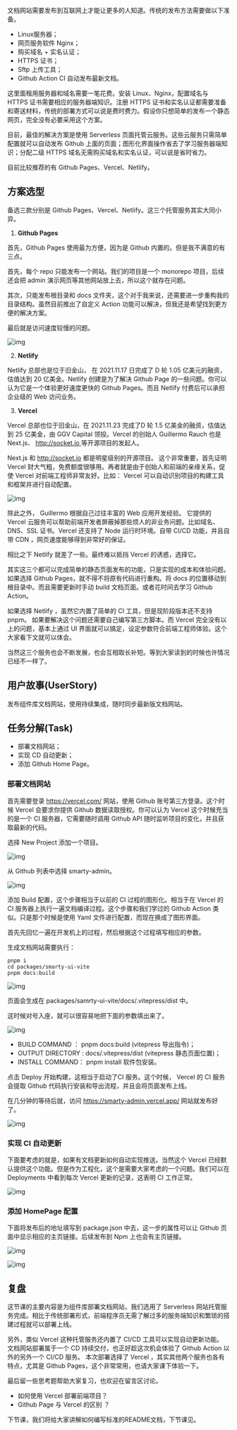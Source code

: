 文档网站需要发布到互联网上才能让更多的人知道。传统的发布方法需要做以下准备。

-   Linux服务器；
-   网页服务软件 Nginx；
-   购买域名 + 实名认证；
-   HTTPS 证书；
-   Sftp 上传工具；
-   Github Action CI 自动发布最新文档。

这里面租用服务器和域名需要一笔花费。安装 Linux、Nginx，配置域名与 HTTPS 证书需要相应的服务器端知识。注册 HTTPS 证书和实名认证都需要准备和寄送材料，传统的部署方式可以说是费时费力。假设你只想简单的发布一个静态网页，完全没有必要采用这个方案。

目前，最佳的解决方案是使用 Serverless 页面托管云服务。这些云服务只需简单配置就可以自动发布 Github 上面的页面；图形化界面操作省去了学习服务器端知识；分配二级 HTTPS 域名无需购买域名和实名认证，可以说是省时省力。

目前比较推荐的有 Github Pages、Vercel、Netlify。

## 方案选型

备选三款分别是 Github Pages、Vercel、Netlify。这三个托管服务其实大同小异。

1. **Github Pages**

首先，Github Pages 使用最为方便，因为是 Github 内置的。但是我不满意的有三点。

首先，每个 repo 只能发布一个网站。我们的项目是一个 monorepo 项目，后续还会把 admin 演示网页等其他网站放上去，所以这个就存在问题。

其次，只能发布根目录和 docs 文件夹，这个对于我来说，还需要进一步重构我的目录结构。虽然目前推出了自定义 Action 功能可以解决，但我还是希望找到更方便的解决方案。

最后就是访问速度较慢的问题。

![img](./assets/aff453097c814e93949b4a4faccb2fc7~tplv-k3u1fbpfcp-zoom-1.png)

2. **Netlify**

Netlify 总部也是位于旧金山， 在 2021.11.17 日完成了 D 轮 1.05 亿美元的融资，估值达到 20 亿美金。Netlify 创建是为了解决 Github Page 的一些问题。你可以认为它是一个体验更好速度更快的 Github Pages。而且 Netlify 付费后可以承担企业级的 Web 访问业务。

3. **Vercel**

Vercel 总部也位于旧金山，在 2021.11.23 完成了D 轮 1.5 亿美金的融资，估值达到 25 亿美金，由 GGV Capital 领投。Vercel 的创始人 Guillermo Rauch 也是 Next.js、 [http://socket.io ](http://socket.io)等开源项目的发起人。

Next.js 和 <http://socket.io> 都是明星级别的开源项目。 这个非常重要，首先证明 Vercel 财大气粗，免费额度很够用。再者就是由于创始人和前端的亲缘关系，促使 Vercel 对前端工程师非常友好。比如： Vercel 可以自动识别项目的构建工具和框架并进行自动配置。

![img](./assets/3adf74c252594a4e85a92e69177e3206~tplv-k3u1fbpfcp-zoom-1.png)

除此之外， Guillermo 根据自己过往丰富的 Web 应用开发经验。 它提供的 Vercel 云服务可以帮助前端开发者屏蔽掉那些烦人的非业务问题。比如域名、DNS、SSL 证书。Vercel 还支持了 Node 运行时环境。自带 CI/CD 功能，并且自带 CDN ，网页速度能够得到非常好的保证。

相比之下 Netlify 就差了一些。最终难以抵挡 Vercel 的诱惑，选择它。

其实这三个都可以完成简单的静态页面发布的功能，只是实现的成本和体验问题。如果选择 Github Pages，就不得不将原有代码进行重构。将 docs 的位置移动到根目录中。而且需要更新时手动 build 文档页面。或者花时间去学习 Github Action。

如果选择 Netlify ，虽然它内置了简单的 CI 工具，但是现阶段版本还不支持 pnpm。 如果要解决这个问题还需要自己编写第三方脚本。而 Vercel 完全没有以上的问题，基本上通过 UI 界面就可以搞定，设定参数符合前端工程师体验。这个大家看下文就可以体会。

当然这三个服务也会不断发展，也会互相取长补短。等到大家读到的时候也许情况已经不一样了。

## 用户故事(UserStory)

发布组件库文档网站，使用持续集成，随时同步最新版文档网站。

## 任务分解(Task)

-   部署文档网站；
-   实现 CD 自动更新；
-   添加 Github Home Page。

### 部署文档网站

首先需要登录 <https://vercel.com/> 网站，使用 Github 账号第三方登录。这个时候 Vercel 会要求你提供 Github 数据读取授权。你可以认为 Vercel 这个时候充当的是一个 CI 服务器，它需要随时调用 Github API 随时监听项目的变化，并且获取最新的代码。

选择 New Project 添加一个项目。

![img](./assets/0c4c0ff5f90749f9b06f519ad3954cc8~tplv-k3u1fbpfcp-zoom-1.png)

从 Github 列表中选择 smarty-admin。

![img](./assets/2389f33dc77244288477d78102a3cb2b~tplv-k3u1fbpfcp-zoom-1.png)

添加 Build 配置，这个步骤相当于以前的 CI 过程的图形化。相当于在 Vercel 的 CI 服务器上执行一遍文档编译过程。这个步骤和我们学过的 Github Action 类似。只是那个时候是使用 Yaml 文件进行配置，而现在换成了图形界面。

首先先回忆一遍在开发机上的过程，然后根据这个过程填写相应的参数。

生成文档网站需要执行：

```
pnpm i 
cd packages/smarty-ui-vite
pnpm docs:build
```

![img](./assets/152c859d4d4b4e59891145429f57534c~tplv-k3u1fbpfcp-zoom-1.png)

页面会生成在 packages/samrty-ui-vite/docs/.vitepress/dist 中。

这时候对号入座，就可以很容易地把下面的参数填出来了。

![img](./assets/0726e6dda4c14e4291081d007f3f12f7~tplv-k3u1fbpfcp-zoom-1.png)

-   BUILD COMMAND ： pnpm docs:build (vitepress 导出指令)；
-   OUTPUT DIRECTORY : docs/.vitepress/dist (vitepress 静态页面位置)；
-   INSTALL COMMAND： pnpm install 软件包安装。

点击 Deploy 开始构建，这相当于启动了CI 服务。这个时候， Vercel 的 CI 服务会提取 Github 代码执行安装和导出流程，并且会将页面发布上线。

在几分钟的等待后就，访问 <https://smarty-admin.vercel.app/> 网站就发布好了。

![img](./assets/2a2912e4a0e64f0db4cbcbf91865e95b~tplv-k3u1fbpfcp-zoom-1.png)

### 实现 CI 自动更新

下面要考虑的就是，如果有文档更新如何自动实现推送。当然这个 Vercel 已经默认提供这个功能。但是作为工程化，这个是需要大家考虑的一个问题。我们可以在 Deployments 中看到每次 Vercel 更新的记录，这表明 CI 工作正常。

![img](./assets/7eb6ba90ac4640b18b02713ab7a3462a~tplv-k3u1fbpfcp-zoom-1.png)

### 添加 HomePage 配置

下面将发布后的地址填写到 package.json 中去，这一步的属性可以让 Github 页面中显示相应的主页链接。后续发布到 Npm 上也会有主页链接。

![img](./assets/5aece087370e49cea0e5e16833408340~tplv-k3u1fbpfcp-zoom-1.png)

![img](./assets/9a732936b60d469a8cd56d4a35b0a267~tplv-k3u1fbpfcp-zoom-1.png)

## 复盘

这节课的主要内容是为组件库部署文档网站，我们选用了 Serverless 网站托管服务完成。相比于传统部署形式，前端程序员无需了解过多的服务端知识和繁琐的搭建过程就可以部署上线。

另外，类似 Vercel 这种托管服务还内置了 CI/CD 工具可以实现自动更新功能。 文档网站部署属于一个 CD 持续交付，也正好趁这次机会体验了 Github Action 以外的另外一个 CI/CD 服务。 本次部署选择了 Vercel ，其实其他两个服务也各有特点，尤其是 Github Pages，这个非常常用，也请大家课下体验一下。

最后留一些思考题帮助大家复习，也欢迎在留言区讨论。

-   如何使用 Vercel 部署前端项目？
-   Github Page 与 Vercel 的区别 ？

下节课，我们将给大家讲解如何编写标准的README文档，下节课见。